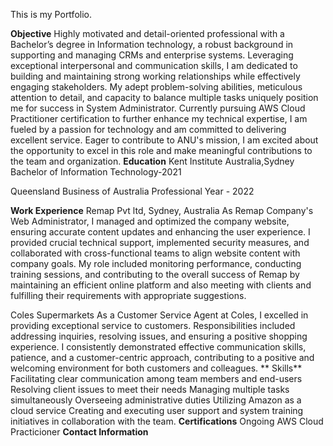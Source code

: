 This is my Portfolio.

**Objective**
Highly motivated and detail-oriented professional with a Bachelor’s degree in Information technology, a robust background in supporting and managing CRMs and enterprise systems. Leveraging exceptional interpersonal and communication skills, I am dedicated to building and maintaining strong working relationships while effectively engaging stakeholders. My adept problem-solving abilities, meticulous attention to detail, and capacity to balance multiple tasks uniquely position me for success in System Administrator.
Currently pursuing AWS Cloud Practitioner certification to further enhance my technical expertise, I am fueled by a passion for technology and am committed to delivering excellent service. Eager to contribute to ANU's mission, I am excited about the opportunity to excel in this role and make meaningful contributions to the team and organization.
**Education**
Kent Institute Australia,Sydney
Bachelor of Information Technology-2021

Queensland Business of Australia
Professional Year - 2022

**Work Experience**
Remap Pvt ltd, Sydney, Australia
As Remap Company's Web Administrator, I managed and optimized the company website, ensuring accurate content updates and enhancing the user experience. I provided crucial technical support, implemented security measures, and collaborated with cross-functional teams to align website content with company goals. My role included monitoring performance, conducting training sessions, and contributing to the overall success of Remap by maintaining an efficient online platform and also meeting with clients and fulfilling their requirements with appropriate suggestions.

Coles Supermarkets
As a Customer Service Agent at Coles, I excelled in providing exceptional service to customers. Responsibilities included addressing inquiries, resolving issues, and ensuring a positive shopping experience. I consistently demonstrated effective communication skills, patience, and a customer-centric approach, contributing to a positive and welcoming environment for both customers and colleagues.
**
Skills**
Facilitating clear communication among team members and end-users
Resolving client issues to meet their needs
Managing multiple tasks simultaneously
Overseeing administrative duties
Utilizing Amazon as a cloud service
Creating and executing user support and system training initiatives in collaboration with the team.
**Certifications**
Ongoing AWS Cloud Practicioner
**Contact Information**
    

